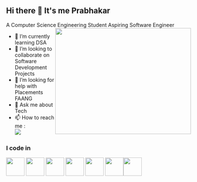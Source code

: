 ## Hi there 👋 It's me Prabhakar 

A Computer Science Engineering Student
Aspiring Software Engineer 
<img align="right" width="370" height="290" src="https://i.pinimg.com/originals/47/f0/34/47f0342cec72b800463bf003eac1257e.gif">
                                                
- 🌱 I’m currently learning DSA
- 👯 I’m looking to collaborate on Software Development Projects
- 🤔 I’m looking for help with Placements FAANG
- 💬 Ask me about Tech
- 📫 How to reach me :
<br /> [<img src="https://img.shields.io/badge/LinkedIn-0077B5?style=for-the-badge&logo=linkedin&logoColor=white" />](https://www.linkedin.com/in/prabhakar-ravichandran-22716b285?utm_source=share&utm_campaign=share_via&utm_content=profile&utm_medium=android_app)

### I code in
<img height="50" width="50" src="https://img.icons8.com/color/48/000000/python.png" /> <img height="50" width="50"  src="https://img.icons8.com/color/48/000000/c-plus-plus-logo.png" /> <img height="50" width="50" src="https://img.icons8.com/color/48/000000/java-coffee-cup-logo.png" /> <img height="50" width="50" src="https://img.icons8.com/color/48/000000/html-5.png" /> <img height="50" width="50" src="https://img.icons8.com/color/48/000000/css3.png" />
<img height="50" width="50" src="https://img.icons8.com/color/48/000000/javascript.png"/><img height="50" width="50"  src="https://img.icons8.com/color/48/000000/mysql-logo.png"/> 
